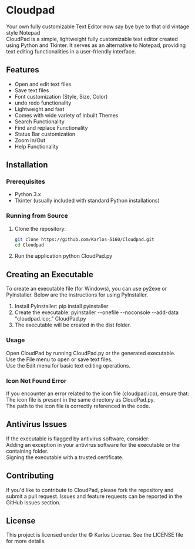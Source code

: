# Cloudpad
Your own fully customizable Text Editor now say bye bye to that old vintage style Notepad <br>
CloudPad is a simple, lightweight fully customizable text editor created using Python and Tkinter. It serves as an alternative to Notepad, providing text editing functionalities in a user-friendly interface.

## Features

- Open and edit text files
- Save text files
- Font customization (Style, Size, Color)
- undo redo functionality
- Lightweight and fast
- Comes with wide variety of inbuilt Themes
- Search Functionality
- Find and replace Functionality
- Status Bar customization
- Zoom In/Out
- Help Functionality

## Installation

### Prerequisites

- Python 3.x
- Tkinter (usually included with standard Python installations)

### Running from Source

1. Clone the repository:
   ```bash
   git clone https://github.com/Karlos-5160/Cloudpad.git
   cd Cloudpad
2. Run the application
     python CloudPad.py

## Creating an Executable
  To create an executable file (for Windows), you can use py2exe or PyInstaller. Below are the instructions for using PyInstaller.
  1. Install PyInstaller:
      pip install pyinstaller
  2. Create the executable:
      pyinstaller --onefile --noconsole --add-data "cloudpad.ico;." CloudPad.py
  3. The executable will be created in the dist folder.   
### Usage
Open CloudPad by running CloudPad.py or the generated executable. <br>
Use the File menu to open or save text files.  <br>
Use the Edit menu for basic text editing operations.  

### Icon Not Found Error
  If you encounter an error related to the icon file (cloudpad.ico), ensure that:  <br>
    The icon file is present in the same directory as CloudPad.py.  <br>
    The path to the icon file is correctly referenced in the code.
  
## Antivirus Issues
  If the executable is flagged by antivirus software, consider:  <br>
    Adding an exception in your antivirus software for the executable or the containing folder.  <br>
    Signing the executable with a trusted certificate.
    
## Contributing
  If you'd like to contribute to CloudPad, please fork the repository and submit a pull request. Issues and feature requests can be reported in the GitHub Issues section.

## License
  This project is licensed under the © Karlos License. See the LICENSE file for more details.

